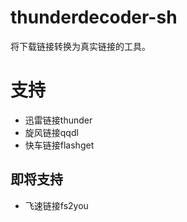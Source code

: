 # thunderdecoder-sh
将下载链接转换为真实链接的工具。
# 支持
- 迅雷链接thunder
- 旋风链接qqdl
- 快车链接flashget

## 即将支持
- 飞速链接fs2you
